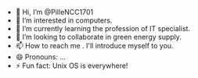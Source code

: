 - 👋 Hi, I’m @PilleNCC1701
- 👀 I’m interested in computers.
- 🌱 I’m currently learning the profession of IT specialist.
- 💞️ I’m looking to collaborate in green energy supply.
- 📫 How to reach me . I'll introduce myself to you.
- 😄 Pronouns: ...
- ⚡ Fun fact: Unix OS is everywhere!

<!---
PilleNCC1701/PilleNCC1701 is a ✨ special ✨ repository because its `README.md` (this file) appears on your GitHub profile.
You can click the Preview link to take a look at your changes.
--->
